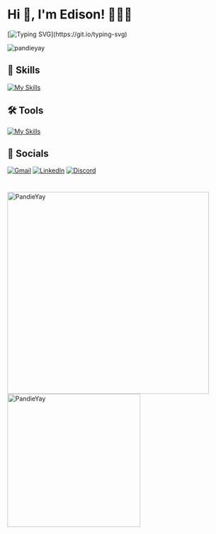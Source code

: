 # Hi 👋, I'm Edison! 🐼🐼🐼
[![Typing SVG](https://readme-typing-svg.herokuapp.com?font=Fira+Code&pause=1000&random=false&width=435&lines=Pandas+are+love%2C+Pandas+are+life.)](https://git.io/typing-svg)
<p align="left"> <img src="https://komarev.com/ghpvc/?username=pandieyay&base=2000&label=Profile%20views&color=0e75b6&style=flat" alt="pandieyay" /> </p>

## 🚀 Skills
[![My Skills](https://skillicons.dev/icons?i=c,cpp,js,typescript,html,css,react,angular,vue,nextjs,nodejs,nestjs,firebase,graphql,mysql,postgres,sqlite,mongodb,ruby,rails,tailwind,sass)](https://skillicons.dev)

## 🛠️ Tools
[![My Skills](https://skillicons.dev/icons?i=git,github,linux,vscode,vim,figma,docker,atom,nginx,arduino,postman)](https://skillicons.dev)

## 🐼 Socials
[![Gmail](https://img.shields.io/badge/Gmail-D14836?style=for-the-badge&logo=gmail&logoColor=white)](mailto:edisonlim@gmail.com)
[![LinkedIn](https://img.shields.io/badge/LinkedIn-0077B5?style=for-the-badge&logo=linkedin&logoColor=white)](https://www.linkedin.com/in/edison-l/)
[![Discord](https://img.shields.io/badge/Discord-%235865F2.svg?style=for-the-badge&logo=discord&logoColor=white)](https://discord.com/users/335212805227544577)

#
<p>
  <img src="https://github-readme-stats.vercel.app/api?username=PandieYay&count_private=true&show_icons=true&hide=issues&hide_border=true&theme=tokyonight" width="455px" alt="PandieYay" />
  <img src="https://github-readme-stats.vercel.app/api/top-langs?username=PandieYay&show_icons=true&locale=en&layout=compact&theme=tokyonight&hide_border=true" width="300px" alt="PandieYay"/>
</p>



